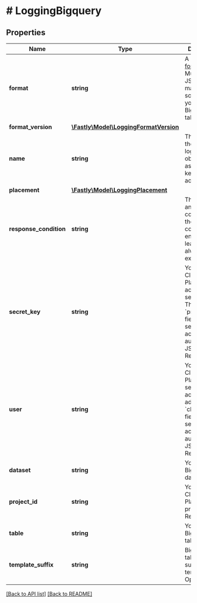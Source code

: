 # # LoggingBigquery

## Properties

Name | Type | Description | Notes
------------ | ------------- | ------------- | -------------
**format** | **string** | A Fastly [log format string](https://docs.fastly.com/en/guides/custom-log-formats). Must produce JSON that matches the schema of your BigQuery table. | [optional]
**format_version** | [**\Fastly\Model\LoggingFormatVersion**](LoggingFormatVersion.md) |  | [optional]
**name** | **string** | The name of the BigQuery logging object. Used as a primary key for API access. | [optional]
**placement** | [**\Fastly\Model\LoggingPlacement**](LoggingPlacement.md) |  | [optional]
**response_condition** | **string** | The name of an existing condition in the configured endpoint, or leave blank to always execute. | [optional]
**secret_key** | **string** | Your Google Cloud Platform account secret key. The &#x60;private_key&#x60; field in your service account authentication JSON. Required. | [optional]
**user** | **string** | Your Google Cloud Platform service account email address. The &#x60;client_email&#x60; field in your service account authentication JSON. Required. | [optional]
**dataset** | **string** | Your BigQuery dataset. | [optional]
**project_id** | **string** | Your Google Cloud Platform project ID. Required | [optional]
**table** | **string** | Your BigQuery table. | [optional]
**template_suffix** | **string** | BigQuery table name suffix template. Optional. | [optional]

[[Back to API list]](../../README.md#endpoints) [[Back to README]](../../README.md)
